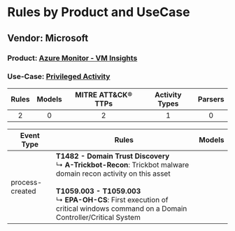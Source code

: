 Rules by Product and UseCase
============================
Vendor: Microsoft
-----------------
### Product: [Azure Monitor - VM Insights](../ds_microsoft_azure_monitor_-_vm_insights.md)
### Use-Case: [Privileged Activity](../../../../UseCases/uc_privileged_activity.md)

| Rules | Models | MITRE ATT&CK® TTPs | Activity Types | Parsers |
|:-----:|:------:|:------------------:|:--------------:|:-------:|
|   2   |   0    |         2          |       1        |    0    |

| Event Type      | Rules    | Models |
| ---- | ---- | ------ |
| process-created | <b>T1482 - Domain Trust Discovery</b><br> ↳ <b>A-Trickbot-Recon</b>: Trickbot malware domain recon activity on this asset<br><br><b>T1059.003 - T1059.003</b><br> ↳ <b>EPA-OH-CS</b>: First execution of critical windows command on a Domain Controller/Critical System |        |